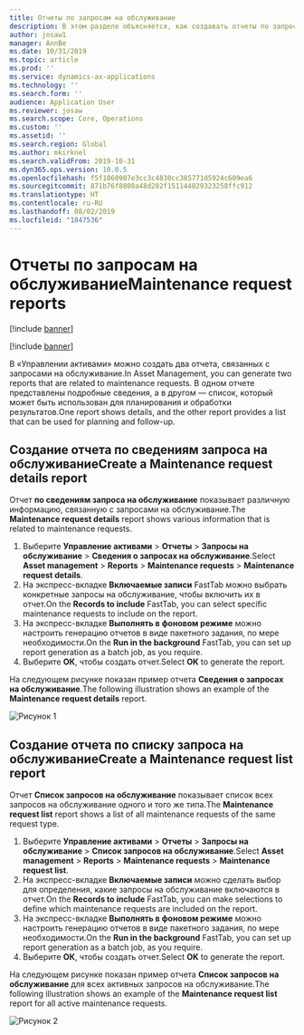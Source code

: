 ```yaml
---
title: Отчеты по запросам на обслуживание
description: В этом разделе объясняется, как создавать отчеты по запросам на обслуживание в «Управлении активами».
author: josaw1
manager: AnnBe
ms.date: 10/31/2019
ms.topic: article
ms.prod: ''
ms.service: dynamics-ax-applications
ms.technology: ''
ms.search.form: ''
audience: Application User
ms.reviewer: josaw
ms.search.scope: Core, Operations
ms.custom: ''
ms.assetid: ''
ms.search.region: Global
ms.author: mkirknel
ms.search.validFrom: 2019-10-31
ms.dyn365.ops.version: 10.0.5
ms.openlocfilehash: f5f1860907e3cc3c4830cc385771d5924c609ea6
ms.sourcegitcommit: 871b76f8808a48d282f151144829323258ffc912
ms.translationtype: HT
ms.contentlocale: ru-RU
ms.lasthandoff: 08/02/2019
ms.locfileid: "1847536"
---
```

# <a name="maintenance-request-reports"></a><span data-ttu-id="7891f-103">Отчеты по запросам на обслуживание</span><span class="sxs-lookup"><span data-stu-id="7891f-103">Maintenance request reports</span></span>

[!include [banner](../../includes/banner.md)]

[!include [banner](../../includes/preview-banner.md)]

<span data-ttu-id="7891f-104">В «Управлении активами» можно создать два отчета, связанных с запросами на обслуживание.</span><span class="sxs-lookup"><span data-stu-id="7891f-104">In Asset Management, you can generate two reports that are related to maintenance requests.</span></span> <span data-ttu-id="7891f-105">В одном отчете представлены подробные сведения, а в другом — список, который может быть использован для планирования и обработки результатов.</span><span class="sxs-lookup"><span data-stu-id="7891f-105">One report shows details, and the other report provides a list that can be used for planning and follow-up.</span></span>

## <a name="create-a-maintenance-request-details-report"></a><span data-ttu-id="7891f-106">Создание отчета по сведениям запроса на обслуживание</span><span class="sxs-lookup"><span data-stu-id="7891f-106">Create a Maintenance request details report</span></span>

<span data-ttu-id="7891f-107">Отчет **по сведениям запроса на обслуживание** показывает различную информацию, связанную с запросами на обслуживание.</span><span class="sxs-lookup"><span data-stu-id="7891f-107">The **Maintenance request details** report shows various information that is related to maintenance requests.</span></span>

1. <span data-ttu-id="7891f-108">Выберите **Управление активами** \> **Отчеты** \> **Запросы на обслуживание** \> **Сведения о запросах на обслуживание**.</span><span class="sxs-lookup"><span data-stu-id="7891f-108">Select **Asset management** \> **Reports** \> **Maintenance requests** \> **Maintenance request details**.</span></span>
2. <span data-ttu-id="7891f-109">На экспресс-вкладке **Включаемые записи** FastTab можно выбрать конкретные запросы на обслуживание, чтобы включить их в отчет.</span><span class="sxs-lookup"><span data-stu-id="7891f-109">On the **Records to include** FastTab, you can select specific maintenance requests to include on the report.</span></span>
3. <span data-ttu-id="7891f-110">На экспресс-вкладке **Выполнять в фоновом режиме** можно настроить генерацию отчетов в виде пакетного задания, по мере необходимости.</span><span class="sxs-lookup"><span data-stu-id="7891f-110">On the **Run in the background** FastTab, you can set up report generation as a batch job, as you require.</span></span>
4. <span data-ttu-id="7891f-111">Выберите **ОК**, чтобы создать отчет.</span><span class="sxs-lookup"><span data-stu-id="7891f-111">Select **OK** to generate the report.</span></span>

<span data-ttu-id="7891f-112">На следующем рисунке показан пример отчета **Сведения о запросах на обслуживание**.</span><span class="sxs-lookup"><span data-stu-id="7891f-112">The following illustration shows an example of the **Maintenance request details** report.</span></span>

![Рисунок 1](media/09-manage-maintenance-requests.png)

## <a name="create-a-maintenance-request-list-report"></a><span data-ttu-id="7891f-114">Создание отчета по списку запроса на обслуживание</span><span class="sxs-lookup"><span data-stu-id="7891f-114">Create a Maintenance request list report</span></span>

<span data-ttu-id="7891f-115">Отчет **Список запросов на обслуживание** показывает список всех запросов на обслуживание одного и того же типа.</span><span class="sxs-lookup"><span data-stu-id="7891f-115">The **Maintenance request list** report shows a list of all maintenance requests of the same request type.</span></span>

1. <span data-ttu-id="7891f-116">Выберите **Управление активами** \> **Отчеты** \> **Запросы на обслуживание** \> **Список запросов на обслуживание**.</span><span class="sxs-lookup"><span data-stu-id="7891f-116">Select **Asset management** \> **Reports** \> **Maintenance requests** \> **Maintenance request list**.</span></span>
2. <span data-ttu-id="7891f-117">На экспресс-вкладке **Включаемые записи** можно сделать выбор для определения, какие запросы на обслуживание включаются в отчет.</span><span class="sxs-lookup"><span data-stu-id="7891f-117">On the **Records to include** FastTab, you can make selections to define which maintenance requests are included on the report.</span></span>
3. <span data-ttu-id="7891f-118">На экспресс-вкладке **Выполнять в фоновом режиме** можно настроить генерацию отчетов в виде пакетного задания, по мере необходимости.</span><span class="sxs-lookup"><span data-stu-id="7891f-118">On the **Run in the background** FastTab, you can set up report generation as a batch job, as you require.</span></span>
4. <span data-ttu-id="7891f-119">Выберите **ОК**, чтобы создать отчет.</span><span class="sxs-lookup"><span data-stu-id="7891f-119">Select **OK** to generate the report.</span></span>

<span data-ttu-id="7891f-120">На следующем рисунке показан пример отчета **Список запросов на обслуживание** для всех активных запросов на обслуживание.</span><span class="sxs-lookup"><span data-stu-id="7891f-120">The following illustration shows an example of the **Maintenance request list** report for all active maintenance requests.</span></span>

![Рисунок 2](media/10-manage-maintenance-requests.png)

